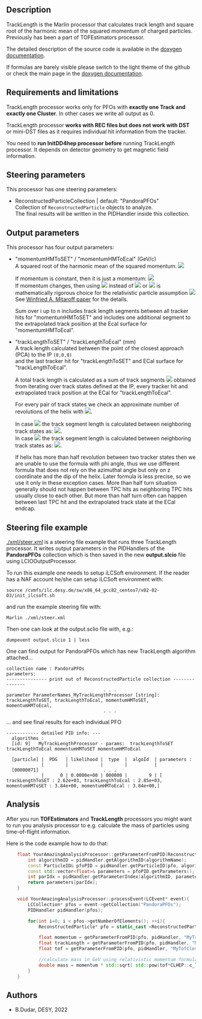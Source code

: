 ## Description

TrackLength is the Marlin processor that calculates track length and square root of the harmonic mean of the squared momentum of charged particles.
Previously has been a part of TOFEstimators processor.

The detailed description of the source code is available in the [doxygen documentation](https://www.desy.de/~dudarboh/track_length_doc/html/index.html). <br>

If formulas are barely visible please switch to the light theme of the github or check the main page in the [doxygen documentation](https://www.desy.de/~dudarboh/track_length_doc/html/index.html).

## Requirements and limitations


TrackLength processor works only for PFOs with **exactly one Track and exactly one Cluster**. In other cases we write all output as 0.<br>

TrackLength processor **works with REC files but does not work with DST** or mini-DST files as it requires individual hit information from the tracker.<br>

You need to **run InitDD4hep processor before** running TrackLength processor. It depends on detector geometry to get magnetic field information.<br>

## Steering parameters

This processor has one steering parameters:

+ ReconstructedParticleCollection | default: "PandoraPFOs"<br>
  Collection of `ReconstructedParticle` objects to analyze.<br>
  The final results will be written in the PIDHandler inside this collection.

## Output parameters

This processor has four output parameters:

+ "momentumHMToSET" / "momentumHMToEcal"  (GeV/c)<br>
  A squared root of the harmonic mean of the squared momentum: <img src="https://render.githubusercontent.com/render/math?math=\sqrt{\langle p^{2} \rangle_{HM}}= \sqrt{ \sum_{i=0}^{n} \ell_{i} \bigg/ \sum_{i=0}^{n} \frac{\ell_{i}}{p_{i}^{2}} }">

  If momentum is constant, then it is just a momentum:  <img src="https://render.githubusercontent.com/render/math?math=p=\sqrt{\langle p^{2} \rangle_{HM}}=const"><br>
  If momentum changes, then using <img src="https://render.githubusercontent.com/render/math?math=\sqrt{\langle p^{2} \rangle_{HM}}"> instead of <img src="https://render.githubusercontent.com/render/math?math=p_{\mathrm{ECal}}"> or <img src="https://render.githubusercontent.com/render/math?math=p_{\mathrm{IP}}"> is mathematically rigorous choice for the relativistic particle assumption <img src="https://render.githubusercontent.com/render/math?math=p \gg m"> <br>
  See [Winfried A. Mitaroff paper](https://arxiv.org/abs/2107.02031) for the details.

  Sum over i up to n includes track length segments between all tracker hits for "momentumHMToSET" and includes one additional segment to the extrapolated track position at the Ecal surface for "momentumHMToEcal".

+ "trackLengthToSET" / "trackLengthToEcal" (mm)<br>
  A track length calculated between the point of the closest approach (PCA) to the IP `(0,0,0)`<br>
  and the last tracker hit for "trackLengthToSET" and ECal surface for "trackLengthToEcal".

  A total track length is calculated as a sum of track segments <img src="https://render.githubusercontent.com/render/math?math=\ell = \sum \ell_{i}"> obtained from iterating over track states defined at the IP, every tracker hit and extrapolated track position at the ECal for "trackLengthToEcal". <br>

  For every pair of track states we check an approximate number of revolutions of the helix with  <img src="https://render.githubusercontent.com/render/math?math=N_{turns} = \frac{\left |z_{i %2B 1} - z_{i}\right |}{|\tan{\lambda}|} \bigg / (\frac{2 \pi}{|\Omega|})  ">.

  In case <img src="https://render.githubusercontent.com/render/math?math=N_{\mathrm{turns}} < 0.5"> the track segment length is calculated between neighboring track states as:
  <img src="https://render.githubusercontent.com/render/math?math=\ell_{i} = \sqrt{\left( \frac{\varphi_{i %2B 1} - \varphi_{i}}{\Omega}\right)^2 %2B \left( z_{i %2B 1} - z_{i} \right)^2 }">.<br>
  In case <img src="https://render.githubusercontent.com/render/math?math=N_{\mathrm{turns}} > 0.5"> the track segment length is calculated between neighboring track states as:
   <img src="https://render.githubusercontent.com/render/math?math=\ell_{\mathrm{last}} = \frac{\left |z_{i %2B 1} - z_{i}\right |}{| \tan{\lambda} |} \sqrt{1 %2B \tan^2{\lambda} }">.<br>

  If helix has more than half revolution between two tracker states then we are unable to use the formula with phi angle, thus we use different formula that does not rely on the azimuthal angle but only on z coordinate and the dip of the helix. Later formula is less precise, so we use it only in these exception cases. More than half turn situation generally should not happen between TPC hits as neighboring TPC hits usually close to each other. But more than half turn often can happen between last TPC hit and the extrapolated track state at the ECal endcap. 


## Steering file example

[./xml/steer.xml](./xml/steer.xml) is a steering file example that runs three TrackLength processor. It writes output parameters in the PIDHandlers of the **PandoraPFOs** collection which is then saved in the new **output.slcio** file using LCIOOutputProcessor.

To run this example one needs to setup iLCSoft environment.
If the reader has a NAF account he/she can setup iLCSoft environment with:<br>

    source /cvmfs/ilc.desy.de/sw/x86_64_gcc82_centos7/v02-02-03/init_ilcsoft.sh

and run the example steering file with:<br>

    Marlin ./xml/steer.xml

Then one can look at the output.sclio file with, e.g.:<br>

    dumpevent output.slcio 1 | less

One can find output for PandoraPFOs which has new TrackLength algorithm attached...


    collection name : PandoraPFOs
    parameters:
    --------------- print out of ReconstructedParticle collection ---------------
                                        . . .
    parameter ParameterNames_MyTrackLengthProcessor [string]: trackLengthToSET, trackLengthToEcal, momentumHMToSET, momentumHMToEcal, 
                                        . . .


... and see final results for each individual PFO


    ------------ detailed PID info: ---
      algorithms :                                        
      [id: 9]   MyTrackLengthProcessor - params:  trackLengthToSET trackLengthToEcal momentumHMToSET momentumHMToEcal

      [particle] |  PDG   | likelihood |  type  |  algoId  | parameters :
                 |        |            |        |          |              
      [00000071]                        . . .
                 |      0 | 0.0000e+00 | 000000 |        9 | [ trackLengthToSET : 2.62e+03, trackLengthToEcal : 2.85e+03, momentumHMToSET : 3.84e+00, momentumHMToEcal : 3.84e+00,]

## Analysis

After you run **TOFEstimators** and **TrackLength** processors you might want to run you analysis processor to e.g. calculate the mass of particles using time-of-flight information.

Here is the code example how to do that:
```cpp
    float YourAmazingAnalysisProcessor::getParameterFromPID(ReconstructedParticle* pfo, PIDHandler& pidHandler, std::string algorithmName, std::string parameterName){
        int algorithmID = pidHandler.getAlgorithmID(algorithmName);
        const ParticleID& pfoPID = pidHandler.getParticleID(pfo, algorithmID);
        const std::vector<float>& parameters = pfoPID.getParameters();
        int parIdx = pidHandler.getParameterIndex(algorithmID, parameterName);
        return parameters[parIdx]; 
    }

    void YourAmazingAnalysisProcessor::processEvent(LCEvent* event){
        LCCollection* pfos = event->getCollection("PandoraPFOs");
        PIDHandler pidHandler(pfos);

        for(int i=0; i < pfos->getNumberOfElements(); ++i){
            ReconstructedParticle* pfo = static_cast <ReconstructedParticle*> ( pfos->getElementAt(i) );

            float momentum = getParameterFromPID(pfo, pidHandler, "MyTrackLengthProcessor", "momentumHMToEcal"); // in GeV
            float trackLength = getParameterFromPID(pfo, pidHandler, "MyTrackLengthProcessor", "trackLengthToEcal"); // in mm
            float tof = getParameterFromPID(pfo, pidHandler, "MyTofClosest0ps", "timeOfFlight"); // in ns

            //calculate mass in GeV using relativistic momentum formula
            double mass = momentum * std::sqrt( std::pow(tof*CLHEP::c_light/trackLength, 2) - 1 );
        }
    }
```
## Authors
- B.Dudar, DESY, 2022<br>

